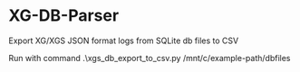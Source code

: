 # XG-DB-Parser
Export XG/XGS JSON format logs from SQLite db files to CSV 

Run with command .\xgs_db_export_to_csv.py /mnt/c/example-path/dbfiles
